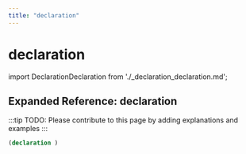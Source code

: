 ```yaml
---
title: "declaration"
---
```


# declaration

import DeclarationDeclaration from './_declaration_declaration.md';

<DeclarationDeclaration />

## Expanded Reference: declaration

:::tip
TODO: Please contribute to this page by adding explanations and examples
:::

```lisp
(declaration )
```
